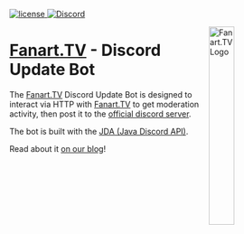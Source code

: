 [license]: https://img.shields.io/badge/License-MIT-blue.svg
[discord-invite]: https://discord.gg/r9VufRk

[ ![license][] ](LICENSE.md)
[ ![Discord](https://discordapp.com/api/guilds/357824185940180993/widget.png) ][discord-invite]

<img align="right" alt="Fanart.TV Logo" height="30%" width="30%" src="https://fanart.tv/images/logo_300.png">

# [Fanart.TV](Fanart.TV) - Discord Update Bot
The [Fanart.TV](Fanart.TV) Discord Update Bot is designed to interact via HTTP with [Fanart.TV](Fanart.TV) to get moderation activity, then post it to the [official discord server](https://discord.gg/r9VufRk).

The bot is built with the [JDA (Java Discord API)](https://github.com/DV8FromTheWorld/JDA).

Read about it [on our blog](https://fanart.tv/2017/09/discord-image-denials-public/)!